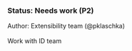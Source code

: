 
<!-- Status -->
<TitleBlock slots="heading, text" theme="light" />

### Status: Needs work (P2)

Author: Extensibility team (@pklaschka) <br></br>
Work with ID team <br></br>
<!-- End of status -->

#

<!-- 

https://developer.adobe.com/photoshop/uxp/2022/design/
Add InDesign specific practices

Remove this section if there isnt anything to share
-->
